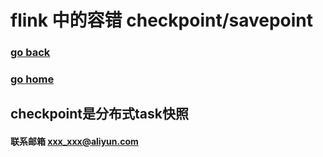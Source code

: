 #  flink 中的容错 checkpoint/savepoint
### [go back](/flink.md)      
### [go home](../README.md)     

## checkpoint是分布式task快照


#### 联系邮箱 xxx_xxx@aliyun.com
